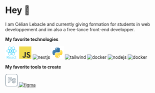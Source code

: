 # Hey 👋

I am Célian Lebacle and currently giving formation for students in web developpement and im also a free-lance front-end developper.

<b>My favorite technologies</b>

<div>
  <img src="https://raw.githubusercontent.com/devicons/devicon/master/icons/react/react-original-wordmark.svg" alt="react" height="40" style="max-width: 100%;"> </a>
  <img src="https://raw.githubusercontent.com/devicons/devicon/master/icons/javascript/javascript-original.svg" alt="javascript" height="40" style="max-width: 100%;">
  <img src="https://img.shields.io/badge/next%20js-000000?style=for-the-badge&logo=nextdotjs&logoColor=white" alt="nextjs"   
   height="40" data-canonical-src="https://cdn.worldvectorlogo.com/logos/nextjs-2.svg" style="max-width: 100%;"> 
  <img src="https://raw.githubusercontent.com/devicons/devicon/master/icons/python/python-original.svg" alt="python" height="40" style="max-width: 100%;"> </a>
  <img src="https://img.shields.io/badge/Tailwind_CSS-38B2AC?style=for-the-badge&logo=tailwind-css&logoColor=white" alt="tailwind" height="40" data-canonical-src="https://www.vectorlogo.zone/logos/tailwindcss/tailwindcss-icon.svg" style="max-width: 100%;"> 
  <img src="https://raw.githubusercontent.com/jmnote/z-icons/master/svg/git.svg" alt="docker" height="40"  style="max-width: 100%;"> 
  <img src="https://img.shields.io/badge/Node%20js-339933?style=for-the-badge&logo=nodedotjs&logoColor=white" alt="nodejs" height="40" style="max-width: 100%;"> 
    <img src="https://img.shields.io/badge/Docker-2CA5E0?style=for-the-badge&logo=docker&logoColor=white" alt="docker" height="40" style="max-width: 100%;"> 

  
</div>



<b>My favorite tools to create</b>

<a href="https://www.photoshop.com/en" rel="nofollow"> <img src="https://raw.githubusercontent.com/devicons/devicon/master/icons/photoshop/photoshop-line.svg" alt="photoshop" width="40" height="40" style="max-width: 100%;"> </a>
<a href="https://www.figma.com/" rel="nofollow"> <img src="https://camo.githubusercontent.com/ed93c2b000a76ceaad1503e7eb9356591b885227e82a36a005b9d3498b303ba5/68747470733a2f2f7777772e766563746f726c6f676f2e7a6f6e652f6c6f676f732f6669676d612f6669676d612d69636f6e2e737667" alt="figma" width="40" height="40" data-canonical-src="https://www.vectorlogo.zone/logos/figma/figma-icon.svg" style="max-width: 100%;"> </a>

<!--
**celianlb/celianlb** is a ✨ _special_ ✨ repository because its `README.md` (this file) appears on your GitHub profile.

Here are some ideas to get you started:

- 🔭 I’m currently working on ...
- 🌱 I’m currently learning ...
- 👯 I’m looking to collaborate on ...
- 🤔 I’m looking for help with ...
- 💬 Ask me about ...
- 📫 How to reach me: ...
- 😄 Pronouns: ...
- ⚡ Fun fact: ...
-->
